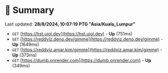 # 📖 Summary
Last updated: **28/8/2024, 10:07:19 PTG "Asia/Kuala_Lumpur"**

- `GET` [https://hst.ujol.dev](https://hst.ujol.dev) - **Up** (751ms)
- `GET` [https://reddviz.deno.dev/gimme](https://reddviz.deno.dev/gimme) - **Up** (1649ms)
- `GET` [https://reddviz.amar.kim/gimme](https://reddviz.amar.kim/gimme) - **Up** (373ms)
- `GET` [https://dumb.onrender.com](https://dumb.onrender.com) - **Up** (349ms)
